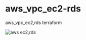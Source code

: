 # aws_vpc_ec2-rds
aws_vpc_ec2,rds terraform

![aws ec2,rds](https://user-images.githubusercontent.com/43263676/209920440-3758b60b-b23f-4be6-851d-274ef4977b85.png)
